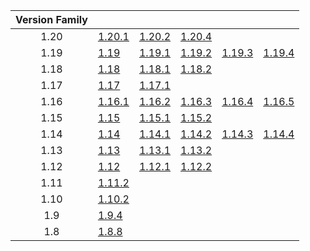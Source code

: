 | Version Family | | | | | |
|:---:|---|---|---|---|---|
| 1.20 | [1.20.1](https://github.com/BaldGang/spigot-build/releases/download/20240110/spigot-1.20.1.jar) | [1.20.2](https://github.com/BaldGang/spigot-build/releases/download/20240110/spigot-1.20.2.jar) | [1.20.4](https://github.com/BaldGang/spigot-build/releases/download/20240110/spigot-1.20.4.jar) | | |
| 1.19 | [1.19](https://github.com/BaldGang/spigot-build/releases/download/20240110/spigot-1.19.jar) | [1.19.1](https://github.com/BaldGang/spigot-build/releases/download/20240110/spigot-1.19.1.jar) | [1.19.2](https://github.com/BaldGang/spigot-build/releases/download/20240110/spigot-1.19.2.jar) | [1.19.3](https://github.com/BaldGang/spigot-build/releases/download/20240110/spigot-1.19.3.jar) | [1.19.4](https://github.com/BaldGang/spigot-build/releases/download/20240110/spigot-1.19.4.jar) |
| 1.18 | [1.18](https://github.com/BaldGang/spigot-build/releases/download/20240110/spigot-1.18.jar) | [1.18.1](https://github.com/BaldGang/spigot-build/releases/download/20240110/spigot-1.18.1.jar) | [1.18.2](https://github.com/BaldGang/spigot-build/releases/download/20240110/spigot-1.18.2.jar) | | |
| 1.17 | [1.17](https://github.com/BaldGang/spigot-build/releases/download/20240110/spigot-1.17.jar) | [1.17.1](https://github.com/BaldGang/spigot-build/releases/download/20240110/spigot-1.17.1.jar) | | | |
| 1.16 | [1.16.1](https://github.com/BaldGang/spigot-build/releases/download/20240110/spigot-1.16.1.jar) | [1.16.2](https://github.com/BaldGang/spigot-build/releases/download/20240110/spigot-1.16.2.jar) | [1.16.3](https://github.com/BaldGang/spigot-build/releases/download/20240110/spigot-1.16.3.jar) | [1.16.4](https://github.com/BaldGang/spigot-build/releases/download/20240110/spigot-1.16.4.jar) | [1.16.5](https://github.com/BaldGang/spigot-build/releases/download/20240110/spigot-1.16.5.jar) |
| 1.15 | [1.15](https://github.com/BaldGang/spigot-build/releases/download/20240110/spigot-1.15.jar) | [1.15.1](https://github.com/BaldGang/spigot-build/releases/download/20240110/spigot-1.15.1.jar) | [1.15.2](https://github.com/BaldGang/spigot-build/releases/download/20240110/spigot-1.15.2.jar) | | |
| 1.14 | [1.14](https://github.com/BaldGang/spigot-build/releases/download/20240110/spigot-1.14.jar) | [1.14.1](https://github.com/BaldGang/spigot-build/releases/download/20240110/spigot-1.14.1.jar) | [1.14.2](https://github.com/BaldGang/spigot-build/releases/download/20240110/spigot-1.14.2.jar) | [1.14.3](https://github.com/BaldGang/spigot-build/releases/download/20240110/spigot-1.14.3.jar) | [1.14.4](https://github.com/BaldGang/spigot-build/releases/download/20240110/spigot-1.14.4.jar) |
| 1.13 | [1.13](https://github.com/BaldGang/spigot-build/releases/download/20240110/spigot-1.13.jar) | [1.13.1](https://github.com/BaldGang/spigot-build/releases/download/20240110/spigot-1.13.1.jar) | [1.13.2](https://github.com/BaldGang/spigot-build/releases/download/20240110/spigot-1.13.2.jar) | | |
| 1.12 | [1.12](https://github.com/BaldGang/spigot-build/releases/download/20240110/spigot-1.12.jar) | [1.12.1](https://github.com/BaldGang/spigot-build/releases/download/20240110/spigot-1.12.1.jar) | [1.12.2](https://github.com/BaldGang/spigot-build/releases/download/20240110/spigot-1.12.2.jar) | | |
| 1.11 | [1.11.2](https://github.com/BaldGang/spigot-build/releases/download/20240110/spigot-1.11.2.jar) | | | | |
| 1.10 | [1.10.2](https://github.com/BaldGang/spigot-build/releases/download/20240110/spigot-1.10.2.jar) | | | | |
| 1.9 | [1.9.4](https://github.com/BaldGang/spigot-build/releases/download/20240110/spigot-1.9.4.jar) | | | | |
| 1.8 | [1.8.8](https://github.com/BaldGang/spigot-build/releases/download/20240110/spigot-1.8.8.jar) | | | | |
